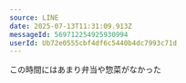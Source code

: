 ```yaml
---
source: LINE
date: 2025-07-13T11:31:09.913Z
messageId: 569712254925930994
userId: Ub72e0555cbf4df6c5440b4dc7993c71d
---
```


この時間にはあまり弁当や惣菜がなかった